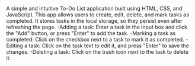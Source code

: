 A simple and intuitive To-Do List application built using HTML, CSS, and JavaScript. This app allows users to create, edit, delete, and mark tasks as completed.
It stores tasks in the local storage, so they persist even after refreshing the page.
   -Adding a task: Enter a task in the input box and click the "Add" button, or press "Enter" to add the task.
   -Marking a task as completed: Click on the checkbox next to a task to mark it as completed.
   -Editing a task: Click on the task text to edit it, and press "Enter" to save the changes.
   -Deleting a task: Click on the trash icon next to the task to delete it.
